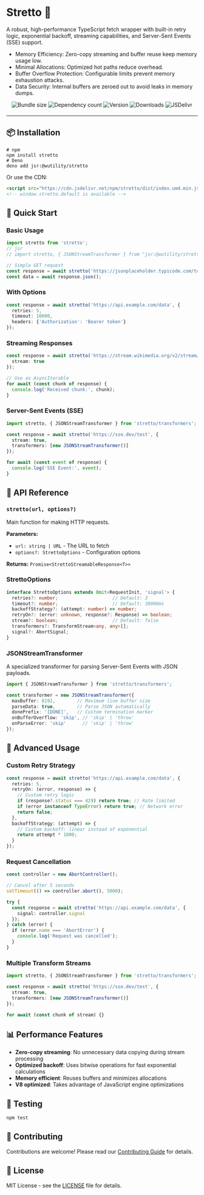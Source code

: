 # Stretto 🚀

A robust, high-performance TypeScript fetch wrapper with built-in retry logic, exponential backoff, streaming capabilities, and Server-Sent Events (SSE) support.

- Memory Efficiency: Zero-copy streaming and buffer reuse keep memory usage low.
- Minimal Allocations: Optimized hot paths reduce overhead.
- Buffer Overflow Protection: Configurable limits prevent memory exhaustion attacks.
- Data Security: Internal buffers are zeroed out to avoid leaks in memory dumps.

<div align="center" style="width:100%; text-align:center; margin-bottom:20px;">
  <img src="https://badgen.net/bundlephobia/minzip/stretto" alt="Bundle size" />
  <img src="https://badgen.net/bundlephobia/dependency-count/stretto" alt="Dependency count" />
  <img src="https://badgen.net/npm/v/stretto" alt="Version" />
  <img src="https://badgen.net/npm/dt/stretto" alt="Downloads" />
  <img src="https://data.jsdelivr.com/v1/package/npm/stretto/badge" alt="JSDelivr" />
</div>

<hr />

## 📦 Installation

```shell
# npm
npm install stretto
# Deno
deno add jsr:@wutility/stretto
```

Or use the CDN:

```html
<script src="https://cdn.jsdelivr.net/npm/stretto/dist/index.umd.min.js"></script>
<!-- window.stretto.default is available -->
```

## 🚀 Quick Start

### Basic Usage

```typescript
import stretto from 'stretto';
// jsr
// import stretto, { JSONStreamTransformer } from "jsr:@wutility/stretto";

// Simple GET request
const response = await stretto('https://jsonplaceholder.typicode.com/todos/1');
const data = await response.json();
```

### With Options

```typescript
const response = await stretto('https://api.example.com/data', {
  retries: 5,
  timeout: 10000,
  headers: {'Authorization': 'Bearer token'}
});
```

### Streaming Responses

```typescript
const response = await stretto('https://stream.wikimedia.org/v2/stream/recentchange', {
  stream: true
});

// Use as AsyncIterable
for await (const chunk of response) {
  console.log('Received chunk:', chunk);
}
```

### Server-Sent Events (SSE)

```typescript
import stretto, { JSONStreamTransformer } from 'stretto/transformers';

const response = await stretto('https://sse.dev/test', {
  stream: true,
  transformers: [new JSONStreamTransformer()]
});

for await (const event of response) {
  console.log('SSE Event:', event);
}
```

## 📖 API Reference

### `stretto(url, options?)`

Main function for making HTTP requests.

**Parameters:**
- `url: string | URL` - The URL to fetch
- `options?: StrettoOptions` - Configuration options

**Returns:** `Promise<StrettoStreamableResponse<T>>`

### StrettoOptions

```typescript
interface StrettoOptions extends Omit<RequestInit, 'signal'> {
  retries?: number;                    // Default: 3
  timeout?: number;                    // Default: 30000ms
  backoffStrategy?: (attempt: number) => number;
  retryOn?: (error: unknown, response?: Response) => boolean;
  stream?: boolean;                    // Default: false
  transformers?: TransformStream<any, any>[];
  signal?: AbortSignal;
}
```

### JSONStreamTransformer

A specialized transformer for parsing Server-Sent Events with JSON payloads.

```typescript
import { JSONStreamTransformer } from 'stretto/transformers';

const transformer = new JSONStreamTransformer({
  maxBuffer: 8192,        // Maximum line buffer size
  parseData: true,        // Parse JSON automatically
  donePrefix: '[DONE]',   // Custom termination marker
  onBufferOverflow: 'skip', // 'skip' | 'throw'
  onParseError: 'skip'      // 'skip' | 'throw'
});
```

## 🔧 Advanced Usage

### Custom Retry Strategy

```typescript
const response = await stretto('https://api.example.com/data', {
  retries: 5,
  retryOn: (error, response) => {
    // Custom retry logic
    if (response?.status === 429) return true; // Rate limited
    if (error instanceof TypeError) return true; // Network error
    return false;
  },
  backoffStrategy: (attempt) => {
    // Custom backoff: linear instead of exponential
    return attempt * 1000;
  }
});
```

### Request Cancellation

```typescript
const controller = new AbortController();

// Cancel after 5 seconds
setTimeout(() => controller.abort(), 5000);

try {
  const response = await stretto('https://api.example.com/data', {
    signal: controller.signal
  });
} catch (error) {
  if (error.name === 'AbortError') {
    console.log('Request was cancelled');
  }
}
```

### Multiple Transform Streams

```typescript
import stretto, { JSONStreamTransformer } from 'stretto/transformers';

const response = await stretto('https://sse.dev/test', {
  stream: true,
  transformers: [new JSONStreamTransformer()]
});

for await (const chunk of stream) {}
```

## 📊 Performance Features

- **Zero-copy streaming**: No unnecessary data copying during stream processing
- **Optimized backoff**: Uses bitwise operations for fast exponential calculations
- **Memory efficient**: Reuses buffers and minimizes allocations
- **V8 optimized**: Takes advantage of JavaScript engine optimizations

## 🧪 Testing

```bash
npm test
```

## 🤝 Contributing

Contributions are welcome! Please read our [Contributing Guide](CONTRIBUTING.md) for details.

## 📄 License

MIT License - see the [LICENSE](LICENSE) file for details.
